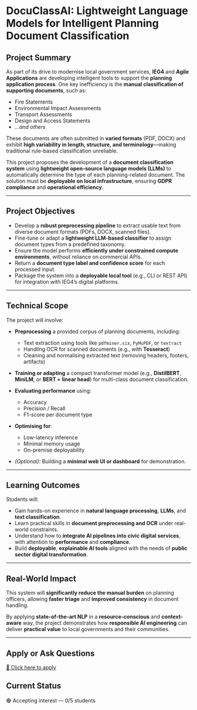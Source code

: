 # DocuClassAI: Lightweight Language Models for Intelligent Planning Document Classification

## Project Summary

As part of its drive to modernise local government services, **IEG4** and **Agile Applications** are developing intelligent tools to support the **planning application process**. One key inefficiency is the **manual classification of supporting documents**, such as:

* Fire Statements
* Environmental Impact Assessments
* Transport Assessments
* Design and Access Statements
* *...and others*

These documents are often submitted in **varied formats** (PDF, DOCX) and exhibit **high variability in length, structure, and terminology**—making traditional rule-based classification unreliable.

This project proposes the development of a **document classification system** using **lightweight open-source language models (LLMs)** to automatically determine the type of each planning-related document. The solution must be **deployable on local infrastructure**, ensuring **GDPR compliance** and **operational efficiency**.

---

## Project Objectives

* Develop a **robust preprocessing pipeline** to extract usable text from diverse document formats (PDFs, DOCX, scanned files).
* Fine-tune or adapt a **lightweight LLM-based classifier** to assign document types from a predefined taxonomy.
* Ensure the model performs **efficiently under constrained compute environments**, without reliance on commercial APIs.
* Return a **document type label and confidence score** for each processed input.
* Package the system into a **deployable local tool** (e.g., CLI or REST API) for integration with IEG4’s digital platforms.

---

## Technical Scope

The project will involve:

* **Preprocessing** a provided corpus of planning documents, including:

  * Text extraction using tools like `pdfminer.six`, `PyMuPDF`, or `textract`
  * Handling OCR for scanned documents (e.g., with **Tesseract**)
  * Cleaning and normalising extracted text (removing headers, footers, artifacts)

* **Training or adapting** a compact transformer model (e.g., **DistilBERT**, **MiniLM**, or **BERT + linear head**) for multi-class document classification.

* **Evaluating performance** using:

  * Accuracy
  * Precision / Recall
  * F1-score per document type

* **Optimising for**:

  * Low-latency inference
  * Minimal memory usage
  * On-premise deployability

* *(Optional)*: Building a **minimal web UI or dashboard** for demonstration.

---

## Learning Outcomes

Students will:

* Gain hands-on experience in **natural language processing**, **LLMs**, and **text classification**.
* Learn practical skills in **document preprocessing and OCR** under real-world constraints.
* Understand how to **integrate AI pipelines into civic digital services**, with attention to **performance** and **compliance**.
* Build **deployable**, **explainable AI tools** aligned with the needs of **public sector digital transformation**.

---

## Real-World Impact

This system will **significantly reduce the manual burden** on planning officers, allowing **faster triage** and **improved consistency** in document handling.

By applying **state-of-the-art NLP** in a **resource-conscious** and **context-aware** way, the project demonstrates how **responsible AI engineering** can deliver **practical value** to local governments and their communities.

---

## Apply or Ask Questions
[📨 Click here to apply](https://github.com/fabriziocosta/projects-supervision/issues/new?template=application.yml&labels=application,project:docuclass-ai&title=Application:%20[Your%20Name]%20for%20docuclass-ai)


## Current Status
🟢 Accepting interest — 0/5 students
